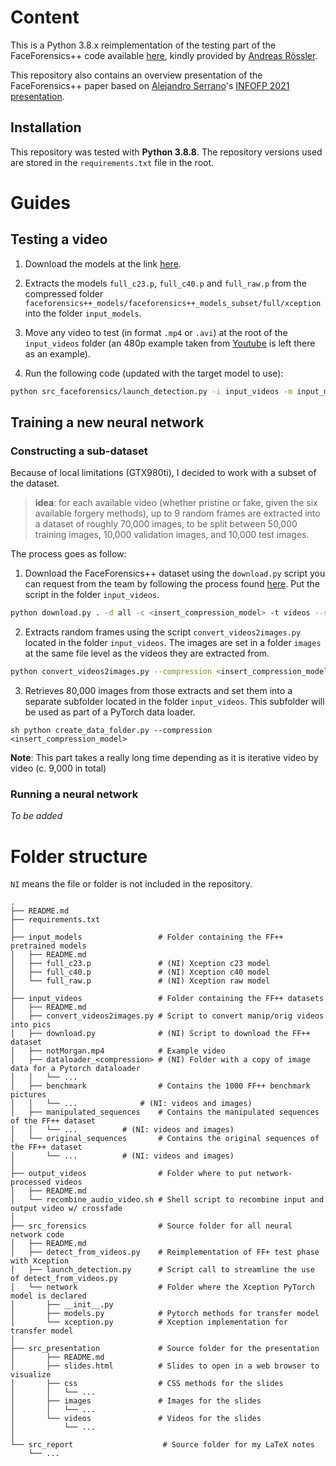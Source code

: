 # Content

This is a Python 3.8.x reimplementation of the testing part of the FaceForensics++ code available [here](https://github.com/ondyari/FaceForensics), kindly provided by [Andreas Rössler](https://github.com/ondyari).

This repository also contains an overview presentation of the FaceForensics++ paper based on [Alejandro Serrano](https://github.com/serras)'s [INFOFP 2021 presentation](https://github.com/serras/infofp-2021). 

## Installation

This repository was tested with **Python 3.8.8**. The repository versions used are stored in the ``requirements.txt`` file in the root.

# Guides

## Testing a video

1. Download the models at the link [here](http://kaldir.vc.in.tum.de/FaceForensics/models/faceforensics++_models.zip).

2. Extracts the models ``full_c23.p``, ``full_c40.p`` and ``full_raw.p`` from the compressed folder ``faceforensics++_models/faceforensics++_models_subset/full/xception`` into the folder ``input_models``.

3. Move any video to test (in format ``.mp4`` or ``.avi``) at the root of the ``input_videos`` folder (an 480p example taken from [Youtube](https://youtu.be/oxXpB9pSETo) is left there as an example). 

4. Run the following code (updated with the target model to use):

```sh
python src_faceforensics/launch_detection.py -i input_videos -m input_models/<model_file> -o output_videos
```

## Training a new neural network

### Constructing a sub-dataset

Because of local limitations (GTX980ti), I decided to work with a subset of the dataset. 

> **idea**: for each available video (whether pristine or fake, given the six available forgery methods), up to 9 random frames are extracted into a dataset of roughly 70,000 images, to be split between 50,000 training images, 10,000 validation images, and 10,000 test images.

The process goes as follow:

1. Download the FaceForensics++ dataset using the ``download.py`` script you can request from the team by following the process found [here](https://github.com/ondyari/FaceForensics/tree/master/dataset). Put the script in the folder ``input_videos``.

```sh
python download.py . -d all -c <insert_compression_model> -t videos --server <insert_server>
```

2. Extracts random frames using the script ``convert_videos2images.py`` located in the folder ``input_videos``. The images are set in a folder ``images`` at the same file level as the videos they are extracted from.

```sh
python convert_videos2images.py --compression <insert_compression_model>
```

3. Retrieves 80,000 images from those extracts and set them into a separate subfolder located in the folder ``input_videos``. This subfolder will be used as part of a PyTorch data loader. 

``sh
python create_data_folder.py --compression <insert_compression_model>
``

**Note**: This part takes a really long time depending as it is iterative video by video (c. 9,000 in total)

### Running a neural network

*To be added*

# Folder structure

``NI`` means the file or folder is not included in the repository.

```
.
├── README.md
├── requirements.txt
│
├── input_models                 # Folder containing the FF++ pretrained models
│   ├── README.md
│   ├── full_c23.p               # (NI) Xception c23 model 
│   ├── full_c40.p               # (NI) Xception c40 model
│   └── full_raw.p               # (NI) Xception raw model
│
├── input_videos                 # Folder containing the FF++ datasets
│   ├── README.md 
│   ├── convert_videos2images.py # Script to convert manip/orig videos into pics 
│   ├── download.py              # (NI) Script to download the FF++ dataset
│   ├── notMorgan.mp4            # Example video
│   ├── dataloader_<compression> # (NI) Folder with a copy of image data for a Pytorch dataloader
│   │   └── ... 	         
│   ├── benchmark                # Contains the 1000 FF++ benchmark pictures
│   │   └── ... 	         # (NI: videos and images)
│   ├── manipulated_sequences    # Contains the manipulated sequences of the FF++ dataset
│   │   └── ... 		 # (NI: videos and images)
│   └── original_sequences       # Contains the original sequences of the FF++ dataset
│       └── ... 		 # (NI: videos and images)
│
├── output_videos                # Folder where to put network-processed videos
│   ├── README.md 
│   └── recombine_audio_video.sh # Shell script to recombine input and output video w/ crossfade
│
├── src_forensics                # Source folder for all neural network code
│   ├── README.md
│   ├── detect_from_videos.py    # Reimplementation of FF+ test phase with Xception 
│   ├── launch_detection.py      # Script call to streamline the use of detect_from_videos.py
│   └── network                  # Folder where the Xception PyTorch model is declared
│       ├── __init__.py 
│       ├── models.py            # Pytorch methods for transfer model
│       └── xception.py	         # Xception implementation for transfer model
│
├── src_presentation             # Source folder for the presentation
│       ├── README.md
│       ├── slides.html          # Slides to open in a web browser to visualize
│       ├── css                  # CSS methods for the slides
│       │   └── ...
│       ├── images               # Images for the slides
│       │   └── ...
│       └── videos               # Videos for the slides
│           └── ...
│
└── src_report                    # Source folder for my LaTeX notes
    └── ...
```
